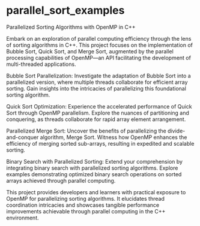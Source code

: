 # parallel_sort_examples
Parallelized Sorting Algorithms with OpenMP in C++

Embark on an exploration of parallel computing efficiency through the lens of sorting algorithms in C++. This project focuses on the implementation of Bubble Sort, Quick Sort, and Merge Sort, augmented by the parallel processing capabilities of OpenMP—an API facilitating the development of multi-threaded applications.

Bubble Sort Parallelization: Investigate the adaptation of Bubble Sort into a parallelized version, where multiple threads collaborate for efficient array sorting. Gain insights into the intricacies of parallelizing this foundational sorting algorithm.

Quick Sort Optimization: Experience the accelerated performance of Quick Sort through OpenMP parallelism. Explore the nuances of partitioning and conquering, as threads collaborate for rapid array element arrangement.

Parallelized Merge Sort: Uncover the benefits of parallelizing the divide-and-conquer algorithm, Merge Sort. Witness how OpenMP enhances the efficiency of merging sorted sub-arrays, resulting in expedited and scalable sorting.

Binary Search with Parallelized Sorting: Extend your comprehension by integrating binary search with parallelized sorting algorithms. Explore examples demonstrating optimized binary search operations on sorted arrays achieved through parallel computing.

This project provides developers and learners with practical exposure to OpenMP for parallelizing sorting algorithms. It elucidates thread coordination intricacies and showcases tangible performance improvements achievable through parallel computing in the C++ environment.

